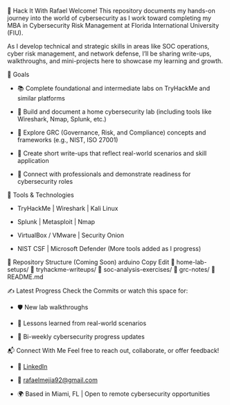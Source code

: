 🔐 Hack It With Rafael
Welcome! This repository documents my hands-on journey into the world of cybersecurity as I work toward completing my MBA in Cybersecurity Risk Management at Florida International University (FIU).

As I develop technical and strategic skills in areas like SOC operations, cyber risk management, and network defense, I’ll be sharing write-ups, walkthroughs, and mini-projects here to showcase my learning and growth.

🧭 Goals
- 📚 Complete foundational and intermediate labs on TryHackMe and similar platforms

- 🧪 Build and document a home cybersecurity lab (including tools like Wireshark, Nmap, Splunk, etc.)

- 🔐 Explore GRC (Governance, Risk, and Compliance) concepts and frameworks (e.g., NIST, ISO 27001)

- 📄 Create short write-ups that reflect real-world scenarios and skill application

- 🤝 Connect with professionals and demonstrate readiness for cybersecurity roles

🧰 Tools & Technologies
- TryHackMe | Wireshark | Kali Linux

- Splunk | Metasploit | Nmap

- VirtualBox / VMware | Security Onion

- NIST CSF | Microsoft Defender
(More tools added as I progress)

📂 Repository Structure (Coming Soon)
arduino
Copy
Edit
📁 home-lab-setups/
📁 tryhackme-writeups/
📁 soc-analysis-exercises/
📁 grc-notes/
📄 README.md

✍️ Latest Progress
Check the Commits or watch this space for:
- 🛡️ New lab walkthroughs

- 🧠 Lessons learned from real-world scenarios

- 🔄 Bi-weekly cybersecurity progress updates

📬 Connect With Me
Feel free to reach out, collaborate, or offer feedback!
- 🔗 [LinkedIn](https://www.linkedin.com/in/rafaelmega8337)

- 📧 rafaelmejia92@gmail.com

- 🌍 Based in Miami, FL | Open to remote cybersecurity opportunities
